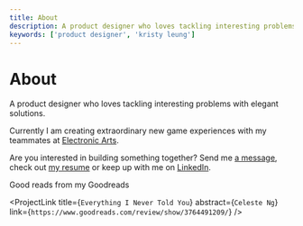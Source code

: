 ```yaml
---
title: About
description: A product designer who loves tackling interesting problems with elegant solutions.
keywords: ['product designer', 'kristy leung']
---
```


# About

A product designer who loves tackling interesting problems with elegant solutions.

Currently I am creating extraordinary new game experiences with my teammates at [Electronic Arts](https://www.ea.com/).

Are you interested in building something together? Send me [a message](mailto:kristy.leung11@gmail.com), check out [my resume](./Kristy-Leung-Product-Designer-Resume.pdf) or keep up with me on [LinkedIn](https://ca.linkedin.com/in/kristyleung).

<SectionHeader>Good reads from my Goodreads</SectionHeader>

<ProjectLink title={`Everything I Never Told You`} abstract={`Celeste Ng`} link={`https://www.goodreads.com/review/show/3764491209/`} />

